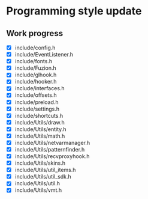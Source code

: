 # Programming style update

## Work progress
- [x] include/config.h
- [x] include/EventListener.h
- [x] include/fonts.h
- [x] include/Fuzion.h
- [x] include/glhook.h
- [x] include/hooker.h
- [x] include/interfaces.h
- [x] include/offsets.h
- [x] include/preload.h
- [x] include/settings.h
- [x] include/shortcuts.h
- [x] include/Utils/draw.h
- [x] include/Utils/entity.h
- [x] include/Utils/math.h
- [x] include/Utils/netvarmanager.h
- [x] include/Utils/patternfinder.h
- [x] include/Utils/recvproxyhook.h
- [x] include/Utils/skins.h
- [x] include/Utils/util_items.h
- [x] include/Utils/util_sdk.h
- [x] include/Utils/util.h
- [x] include/Utils/vmt.h
